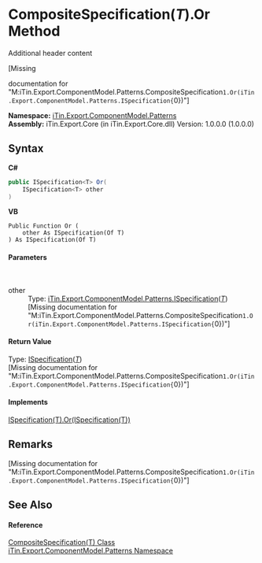 # CompositeSpecification(*T*).Or Method 
Additional header content 

\[Missing <summary> documentation for "M:iTin.Export.ComponentModel.Patterns.CompositeSpecification`1.Or(iTin.Export.ComponentModel.Patterns.ISpecification{`0})"\]

**Namespace:**&nbsp;<a href="N_iTin_Export_ComponentModel_Patterns">iTin.Export.ComponentModel.Patterns</a><br />**Assembly:**&nbsp;iTin.Export.Core (in iTin.Export.Core.dll) Version: 1.0.0.0 (1.0.0.0)

## Syntax

**C#**<br />
``` C#
public ISpecification<T> Or(
	ISpecification<T> other
)
```

**VB**<br />
``` VB
Public Function Or ( 
	other As ISpecification(Of T)
) As ISpecification(Of T)
```


#### Parameters
&nbsp;<dl><dt>other</dt><dd>Type: <a href="T_iTin_Export_ComponentModel_Patterns_ISpecification_1">iTin.Export.ComponentModel.Patterns.ISpecification</a>(<a href="T_iTin_Export_ComponentModel_Patterns_CompositeSpecification_1">*T*</a>)<br />\[Missing <param name="other"/> documentation for "M:iTin.Export.ComponentModel.Patterns.CompositeSpecification`1.Or(iTin.Export.ComponentModel.Patterns.ISpecification{`0})"\]</dd></dl>

#### Return Value
Type: <a href="T_iTin_Export_ComponentModel_Patterns_ISpecification_1">ISpecification</a>(<a href="T_iTin_Export_ComponentModel_Patterns_CompositeSpecification_1">*T*</a>)<br />\[Missing <returns> documentation for "M:iTin.Export.ComponentModel.Patterns.CompositeSpecification`1.Or(iTin.Export.ComponentModel.Patterns.ISpecification{`0})"\]

#### Implements
<a href="M_iTin_Export_ComponentModel_Patterns_ISpecification_1_Or">ISpecification(T).Or(ISpecification(T))</a><br />

## Remarks
\[Missing <remarks> documentation for "M:iTin.Export.ComponentModel.Patterns.CompositeSpecification`1.Or(iTin.Export.ComponentModel.Patterns.ISpecification{`0})"\]

## See Also


#### Reference
<a href="T_iTin_Export_ComponentModel_Patterns_CompositeSpecification_1">CompositeSpecification(T) Class</a><br /><a href="N_iTin_Export_ComponentModel_Patterns">iTin.Export.ComponentModel.Patterns Namespace</a><br />